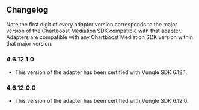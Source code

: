 ## Changelog

Note the first digit of every adapter version corresponds to the major version of the Chartboost Mediation SDK compatible with that adapter. 
Adapters are compatible with any Chartboost Mediation SDK version within that major version.

### 4.6.12.1.0
- This version of the adapter has been certified with Vungle SDK 6.12.1.

### 4.6.12.0.0
- This version of the adapter has been certified with Vungle SDK 6.12.0.
